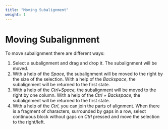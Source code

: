 ```yaml
---
title: "Moving Subalignment"
weight: 1
---
```



# Moving Subalignment

To move subalignment there are different ways:

1.  Select a subalignment and drag and drop it. The subalignment will be moved.
2.  With a help of the _Space,_ the subalignment will be moved to the right by the size of the selection. With a help of the _Backspace_, the subalignment will be returned to the first state.
3.  With a help of the _Ctrl+Space,_ the subalignment will be moved to the right by one column. With a help of the _Ctrl +_ _Backspace_, the subalignment will be returned to the first state.
4.  With a help of the _Ctrl_, you can join the parts of alignment. When there is a fragment of characters, surrounded by gaps in a row, select continuous block without gaps on _Ctrl_ pressed and move the selection to the right/left.
